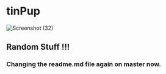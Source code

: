 # tinPup

![Screenshot (32)](https://user-images.githubusercontent.com/57689321/101076494-74145c00-3571-11eb-82f2-534602db6d10.png)

## Random Stuff !!!

### Changing the readme.md file again on master now.
